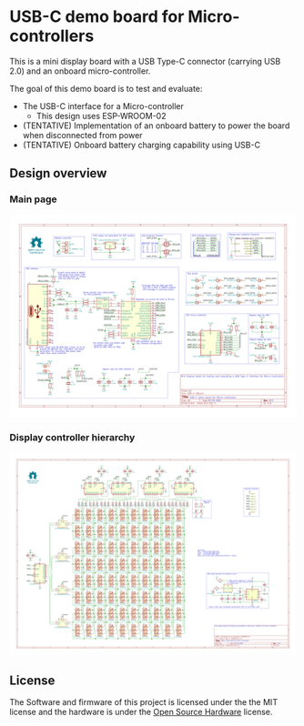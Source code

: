 # USB-C demo board for Micro-controllers
This is a mini display board with a USB Type-C connector (carrying USB 2.0) and an onboard micro-controller.

The goal of this demo board is to test and evaluate:
* The USB-C interface for a Micro-controller
    * This design uses ESP-WROOM-02
* (TENTATIVE) Implementation of an onboard battery to power the board when disconnected from power
* (TENTATIVE) Onboard battery charging capability using USB-C

## Design overview
### Main page
![Main schematic](./Hardware/USB-C-DB/USB-C-DB.svg)
### Display controller hierarchy
![Display controller hierarchy](./Hardware/USB-C-DB/USB-C-DB-1-61B0EECC-Display-and-controller-61B0EECC.svg)

## License
The Software and firmware of this project is licensed under the the MIT license and the hardware is under the [Open Source Hardware](https://www.oshwa.org/definition/) license.
